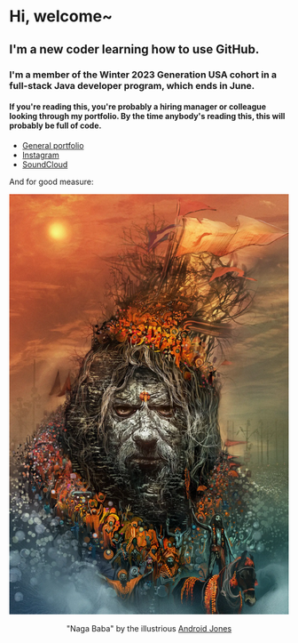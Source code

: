 # Hi, welcome~

## I'm a new coder learning how to use GitHub.

### I'm a member of the Winter 2023 Generation USA cohort in a full-stack Java developer program, which ends in June.

#### If you're reading this, you're probably a hiring manager or colleague looking through my portfolio. By the time anybody's reading this, this will probably be full of code.

- [General portfolio](https://www.richardhartnell.com)
- [Instagram](https://www.contactballer)
- [SoundCloud](https://www.soundcloud.com/velveteen)

And for good measure:

![img](./Android_Jones_Naga_Baba.webp)
<p align="center">"Naga Baba" by the illustrious <a href="https://www.androidjones.com">Android Jones</a></p>

